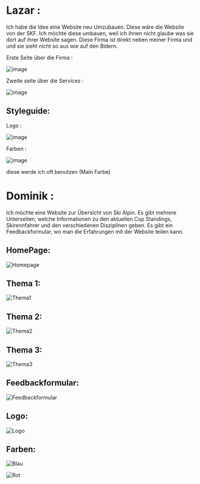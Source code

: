 # Lazar :
Ich habe die Idee eine Website neu Umzubauen. Diese wäre die Website von der SKF. Ich möchte diese umbauen, weil ich ihnen nicht glaube was sie dort auf ihrer Website sagen.
Diese Firma ist direkt neben meiner Firma und und sie sieht nicht so aus wie auf den Bidern.

Erste Seite über die Firma :

![image](https://github.com/user-attachments/assets/46c3fe10-f8f3-46a3-87d4-be0b95058e5f)

Zweite seite über die Services :

![image](https://github.com/user-attachments/assets/5f8bf2bc-ba3a-4e02-89ef-19eb9df396e1)

## Styleguide: 

Logo :

![image](https://github.com/user-attachments/assets/2117ce76-b557-40c2-97f8-169311ff4a58)


Farben : 

![image](https://github.com/user-attachments/assets/c55a7321-cdaa-47de-aec0-a86d5f9bb174)

diese werde ich oft benutzen (Main Farbe)

# Dominik :
Ich möchte eine Website zur Übersicht von Ski Alpin. Es gibt mehrere Unterseiten, welche Informationen zu den aktuellen Cup Standings, 
Skirennfahrer und den verschiedenen Disziplinen geben. Es gibt ein Feedbackformular, wo man die Erfahrungen mit der Website teilen kann.

<h2>HomePage:</h2>

![Homepage](https://github.com/user-attachments/assets/eb9efd7c-4e20-4c05-83a5-a2b83c7d3067)


<h2>Thema 1:</h2>

![Thema1](https://github.com/user-attachments/assets/3256dff9-d757-4219-b3f9-48e19c6435b9)


<h2>Thema 2:</h2>

![Thema2](https://github.com/user-attachments/assets/516215d2-7c41-4d45-8f79-dcf5f81a2796)


<h2>Thema 3:</h2>

![Thema3](https://github.com/user-attachments/assets/d5d03056-c9e5-44b3-b74c-95ecec53123b)


<h2>Feedbackformular:</h2>

![Feedbackformular](https://github.com/user-attachments/assets/42e09d21-ce2c-4840-9020-0186ddba7731)


<h2>Logo:</h2>

![Logo](https://github.com/user-attachments/assets/03a6df9d-a221-4e8a-80d5-2a25da36c4fa)


<h2>Farben:</h2>

![Blau](https://github.com/user-attachments/assets/064331d6-f2d5-40e9-b29e-b17a59f0c5f5)

![Rot](https://github.com/user-attachments/assets/901e9037-36fb-456d-8ff4-e50607d0a255)